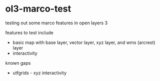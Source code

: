ol3-marco-test
==============

testing out some marco features in open layers 3

features to test include
* basic map with base layer, vector layer, xyz layer, and wms (arcrest) layer
* interactivity

known gaps
* utfgrids - xyz interactivity

